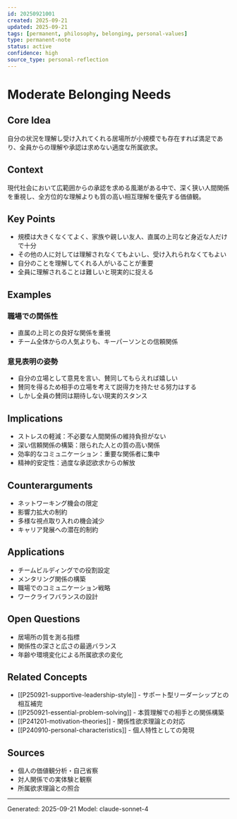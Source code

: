 ```yaml
---
id: 20250921001
created: 2025-09-21
updated: 2025-09-21
tags: [permanent, philosophy, belonging, personal-values]
type: permanent-note
status: active
confidence: high
source_type: personal-reflection
---
```


# Moderate Belonging Needs

## Core Idea
自分の状況を理解し受け入れてくれる居場所が小規模でも存在すれば満足であり、全員からの理解や承認は求めない適度な所属欲求。

## Context
現代社会において広範囲からの承認を求める風潮がある中で、深く狭い人間関係を重視し、全方位的な理解よりも質の高い相互理解を優先する価値観。

## Key Points
- 規模は大きくなくてよく、家族や親しい友人、直属の上司など身近な人だけで十分
- その他の人に対しては理解されなくてもよいし、受け入れられなくてもよい
- 自分のことを理解してくれる人がいることが重要
- 全員に理解されることは難しいと現実的に捉える

## Examples
### 職場での関係性
- 直属の上司との良好な関係を重視
- チーム全体からの人気よりも、キーパーソンとの信頼関係

### 意見表明の姿勢
- 自分の立場として意見を言い、賛同してもらえれば嬉しい
- 賛同を得るため相手の立場を考えて説得力を持たせる努力はする
- しかし全員の賛同は期待しない現実的スタンス

## Implications
- ストレスの軽減：不必要な人間関係の維持負担がない
- 深い信頼関係の構築：限られた人との質の高い関係
- 効率的なコミュニケーション：重要な関係者に集中
- 精神的安定性：過度な承認欲求からの解放

## Counterarguments
- ネットワーキング機会の限定
- 影響力拡大の制約
- 多様な視点取り入れの機会減少
- キャリア発展への潜在的制約

## Applications
- チームビルディングでの役割設定
- メンタリング関係の構築
- 職場でのコミュニケーション戦略
- ワークライフバランスの設計

## Open Questions
- 居場所の質を測る指標
- 関係性の深さと広さの最適バランス
- 年齢や環境変化による所属欲求の変化

## Related Concepts
- [[P250921-supportive-leadership-style]] - サポート型リーダーシップとの相互補完
- [[P250921-essential-problem-solving]] - 本質理解での相手との関係構築
- [[P241201-motivation-theories]] - 関係性欲求理論との対応
- [[P240910-personal-characteristics]] - 個人特性としての発現

## Sources
- 個人の価値観分析・自己省察
- 対人関係での実体験と観察
- 所属欲求理論との照合

---
Generated: 2025-09-21
Model: claude-sonnet-4